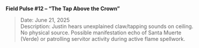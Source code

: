 **Field Pulse #12 – “The Tap Above the Crown”**

> Date: June 21, 2025\
> Description: Justin hears unexplained claw/tapping sounds on ceiling. No physical source. Possible manifestation echo of Santa Muerte (Verde) or patrolling servitor activity during active flame spellwork.